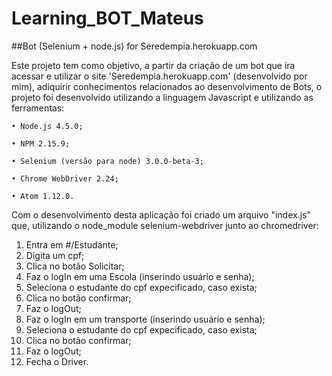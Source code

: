 # Learning_BOT_Mateus

##Bot (Selenium + node.js) for Seredempia.herokuapp.com

Este projeto tem como objetivo, a partir da criação de um bot que ira acessar e utilizar o site 'Seredempia.herokuapp.com' (desenvolvido por mim), adiquirir conhecimentos relacionados ao desenvolvimento de Bots, o projeto foi desenvolvido utilizando a linguagem Javascript e utilizando as ferramentas:

    • Node.js 4.5.0;

    • NPM 2.15.9;

    • Selenium (versão para node) 3.0.0-beta-3;

    • Chrome WebDriver 2.24;

    • Atom 1.12.0.

Com o desenvolvimento desta aplicação foi criado um arquivo "index.js" que, utilizando o node_module selenium-webdriver junto ao chromedriver:

1. Entra em #/Estudante;
2. Digita um cpf;
3. Clica no botão Solicitar;
4. Faz o logIn em uma Escola (inserindo usuário e senha);
5. Seleciona o estudante do cpf expecificado, caso exista;
6. Clica no botão confirmar;
7. Faz o logOut;
8. Faz o logIn em um transporte (inserindo usuário e senha);
9. Seleciona o estudante do cpf expecificado, caso exista;
10. Clica no botão confirmar;
11. Faz o logOut;
12. Fecha o Driver.
